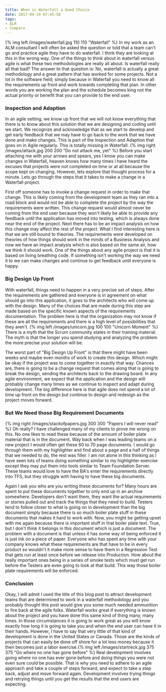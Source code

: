 ```yaml
---
title: When is Waterfall a Good Choice
date: 2017-04-19 07:45:58
tags:
- ALM
- Compare
---
```

{% img left /images/waterfall.jpg 110 110 "Waterfall" %}
In my work as an ALM consultant I will often be asked the question or told that a team can't go and practice agile they have to do waterfall.  I think they are looking at this in the wrong way.  One of the things to think about in waterfall versus agile is what these two methodologies are really all about. Is waterfall really all that bad?  The answer to that question is: No, waterfall is actually a great methodology and a great pattern that has worked for some projects. Not a lot in the software field; simply because in Waterfall you need to know all the requirements up front and work towards completing that plan.  In other words you are working the plan and the schedule becomes king not the actual priority or benefit that you can provide to the end user.

### Inspection and Adaption
In an agile setting, we know up front that we will not know everything that there is to know about this solution that we are designing and coding until we start.  We recognize and acknowledge that as we start to develop and get early feedback that we may have to go back to the work that we have done and make changes.  This is part of the Inspection and Adaption that goes on in Agile regularly.  This is totally missing in Waterfall.  {% img right /images/attack.jpg 200 200 "Do not attack me, yet" %} Before you start attaching me with your arrows and spears, yes I know you can make changes in Waterfall, heaven knows how many times I have heard the excuses that projects were not completed on time or at all because the scope kept on changing.  However, lets explore that thought process for a minute.  Lets go through the steps that it takes to make a change in a Waterfall project.  

First off someone has to invoke a change request in order to make that change.  This is likely coming from the development team as they ran into a road block and would not be able to complete the project by the way the requirements were written.  This change request would almost never be coming from the end user because they won't likely be able to provide any feedback until the application has moved into testing, which is always done near the end of the project.  Next there has to be an impact analysis on how this change may affect the rest of the project.  What I find interesting here is that we are still bound to theories.  The requirements were developed on theories of how things should work in the minds of a Business Analysis and now we have an impact analysis which is also based on the same air, how we think it should work.  One of the things about any agile project is that it is based on living breathing code.  If something isn't working the way we need it to we can make changes and continue to get feedback until everyone is happy.

### Big Design Up Front
With waterfall, things need to happen in a very precise set of steps.  After the requirements are gathered and everyone is in agreement on what should go into this application, it goes to the architects who will come up with the design.  Many of the choices that are made during this step are made based on the specific known aspects of the requirements documentation.  The problem here is that the organization may not know if these are all the requirements and there is a high level of possibilities that they aren't. {% img left /images/unicorn.jpg 100 100 "Unicorn Moment" %}  There is a myth that the Scrum community states in their training material.  The myth is that the longer you spend studying and analyzing the problem the more precise your solution will be.

The worst part of "Big Design Up Front" is that there might have been weeks and maybe even months of work to create this design.  Which might be okay if the project was to come together in exactly that way.  Chances are, there is going to be a change request that comes along that is going to break the design, sending the architects back to the drawing board.  In any agile environment, we expect that the application and the design will probably change many times as we continue to inspect and adapt during development.  The big difference here is that agile does not spend a lot of time up front on the design but continue to design and redesign as the project moves forward.

### But We Need those Big Requirement Documents
{% img right /images/stackofpapers.jpg 300 300 "Papers I will never read" %}
Oh really?  I have challenged many of my clients to prove me wrong on this.  No one likes to read these because of the amount of boiler plate material that is in the document.  Way back when I was leading teams on a new project I would often get these 60 to 70 page documents.  I would go through them with my highlighter and find about a page and a half of things that we needed to do, the rest was filler.  I am not alone in this thinking as I have seen lots of teams doing something similar to my highlighter exercise except they may put them into tools similar to Team Foundation Server.  These teams would love to have the BA's enter the requirements directly into TFS, but they struggle with having to have these big documents.

Again I ask you who are you writing these documents for?  Many hours are spent to put these documents together to only end up in an archive somewhere.  Developers don't want them, they want the actual requirements or stories pulled out and track the things that they need to build.  Testers tend to follow closer to what is going on in development than the big document simply because there is so much boiler plate stuff in these documents that makes it hard to work with.  Now, you might be getting upset with me again because there is important stuff in that boiler plate text.  True, but I don't think it belongs in this document which is just a document.  The problem with a document is that unless it has some way of being enforced it is just ink on a piece of paper.  Everyone who has spent any time with your company knows what these requirements are that have to be in every product so wouldn't it make more sense to have them in a Regression Test that gets run at least once before we release into Production.  How about the really important ones being in a series of smoke tests which must get run before the Testers are even going to look at that build.  This way those boiler plate requirements will be enforced.

### Conclusion
Okay, I will admit I used the title of this blog post to attract development teams that are determined to work in a waterfall methodology and you probably thought this post would give you some much needed ammunition to fire back at the agile folks.  Waterfall works great if everything is known about the project and you have done this same kind of thing many, many times.  In those circumstances it is going to work great as you will know exactly how long it is going to take you and when the end user can have it in their hands.  However, I have to say that very little of that kind of development is done in the United States or Canada.  Those are the kinds of projects that can easily be done off shore for a lot less money because it then becomes just a labor exercise.{% img left /images/startreck.jpg 375 375 "Go where no one has gone before" %}  Real development involves going where no one has ever gone before and doing things you were not even sure could be possible.  That is why you need to adhere to an agile approach and take a couple of steps forward, and expect to take a step back, adjust and move forward again.  Development involves trying things and retrying things until you get the results that the end users are expecting.